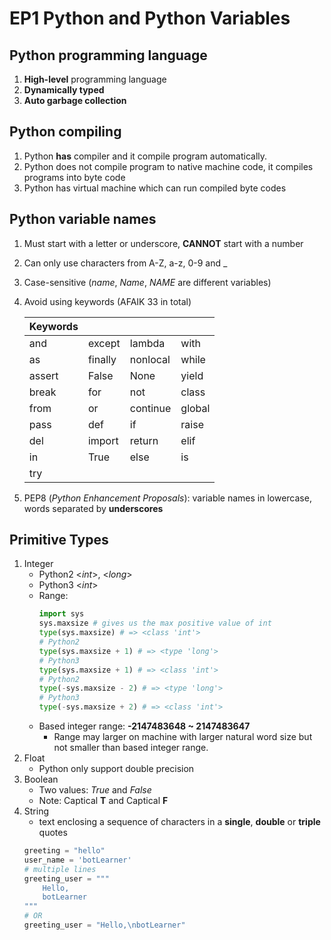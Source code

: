 # EP1 Python and Python Variables
## Python programming language
1. **High-level** programming language
2. **Dynamically typed**
3. **Auto garbage collection**

## Python compiling
1. Python **has** compiler and it compile program automatically.
2. Python does not compile program to native machine code, it compiles programs into byte code
3. Python has virtual machine which can run compiled byte codes

## Python variable names
1. Must start with a letter or underscore, **CANNOT** start with a number
2. Can only use characters from A-Z, a-z, 0-9 and _
3. Case-sensitive (*name*, *Name*, *NAME* are different variables)
4. Avoid using keywords (AFAIK 33 in total)

    | Keywords ||||
    | -|-|-|-|
    | and | except | lambda | with |
    | as | finally | nonlocal | while |
    | assert | False | None | yield |
    | break | for | not | class |
    | from | or | continue | global |
    | pass | def | if | raise |
    | del | import | return | elif |
    | in | True | else | is |
    | try | | | |
5. PEP8 (*Python Enhancement Proposals*): variable names in lowercase, words separated by **underscores**

## Primitive Types
1. Integer
    * Python2 <*int*>, <*long*>
    * Python3 <*int*>
    * Range:
        ```python
        import sys
        sys.maxsize # gives us the max positive value of int
        type(sys.maxsize) # => <class 'int'>
        # Python2
        type(sys.maxsize + 1) # => <type 'long'>
        # Python3
        type(sys.maxsize + 1) # => <class 'int'>
        # Python2
        type(-sys.maxsize - 2) # => <type 'long'>
        # Python3
        type(-sys.maxsize + 2) # => <class 'int'>
        ```
    * Based integer range: **-2147483648 ~ 2147483647**
        * Range may larger on machine with larger natural word size but not smaller than based integer range.
2. Float
    * Python only support double precision
3. Boolean
    * Two values: *True* and *False*
    * Note: Captical **T** and Captical **F**
4. String
    * text enclosing a sequence of characters in a **single**, **double** or **triple** quotes
    ```python
    greeting = "hello"
    user_name = 'botLearner'
    # multiple lines
    greeting_user = """
        Hello,
        botLearner
    """
    # OR
    greeting_user = "Hello,\nbotLearner"








